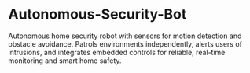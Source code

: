 # Autonomous-Security-Bot
Autonomous home security robot with sensors for motion detection and obstacle avoidance. Patrols environments independently, alerts users of intrusions, and integrates embedded controls for reliable, real-time monitoring and smart home safety.
